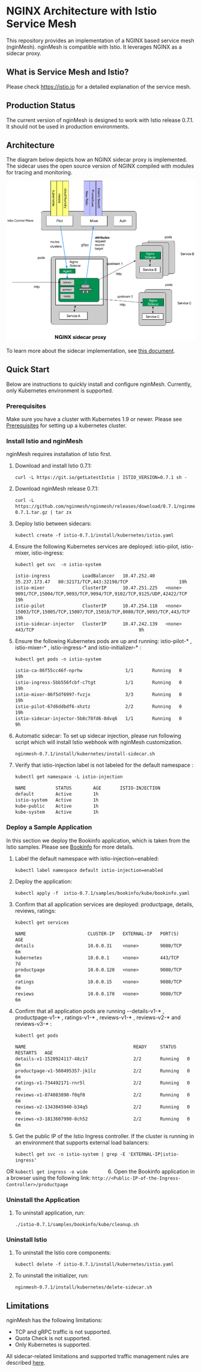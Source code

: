 # NGINX Architecture with Istio Service Mesh
This repository provides an implementation of a NGINX based service mesh (nginMesh).  nginMesh is compatible with Istio.  It leverages NGINX as a sidecar proxy. 

## What is Service Mesh and Istio?
Please check https://istio.io for a detailed explanation of the service mesh.  

## Production Status
The current version of nginMesh is designed to work with Istio release 0.7.1. It should not be used in production environments.  

## Architecture
The diagram below depicts how an NGINX sidecar proxy is implemented. The sidecar uses the open source version of NGINX compiled with modules for tracing and monitoring.

![Alt text](/images/nginx_sidecar.png?raw=true "NGINX Sidecar")

To learn more about the sidecar implementation, see [this document](istio/agent).

## Quick Start
Below are instructions to quickly install and configure nginMesh.  Currently, only Kubernetes environment is supported.

### Prerequisites
Make sure you have a cluster with Kubernetes 1.9 or newer. Please see [Prerequisites](https://archive.istio.io/v0.7/docs/setup/kubernetes/quick-start.html#prerequisites) for setting up a kubernetes cluster.

### Install Istio and nginMesh
nginMesh requires installation of Istio first.

1. Download and install Istio 0.7.1:
    ```
    curl -L https://git.io/getLatestIstio | ISTIO_VERSION=0.7.1 sh -
    ```
2. Download nginMesh release 0.7.1:
    ```
    curl -L https://github.com/nginmesh/nginmesh/releases/download/0.7.1/nginmesh-0.7.1.tar.gz | tar zx
    ```
3. Deploy Istio between sidecars:
    ```
    kubectl create -f istio-0.7.1/install/kubernetes/istio.yaml
    ```
4. Ensure the following Kubernetes services are deployed: istio-pilot, istio-mixer, istio-ingress:
    ```
    kubectl get svc  -n istio-system  
    ```
    ```
    istio-ingress            LoadBalancer   10.47.252.40    35.237.173.47   80:32171/TCP,443:32198/TCP                   19h
    istio-mixer              ClusterIP      10.47.251.225   <none>          9091/TCP,15004/TCP,9093/TCP,9094/TCP,9102/TCP,9125/UDP,42422/TCP    19h
    istio-pilot              ClusterIP      10.47.254.118   <none>          15003/TCP,15005/TCP,15007/TCP,15010/TCP,8080/TCP,9093/TCP,443/TCP   19h
    istio-sidecar-injector   ClusterIP      10.47.242.139   <none>          443/TCP                                       9h
    ```
5. Ensure the following Kubernetes pods are up and running: istio-pilot-* , istio-mixer-* , istio-ingress-*  and istio-initializer-* :
    ```
    kubectl get pods -n istio-system    
    ```
    ```
    istio-ca-86f55cc46f-nprhw                1/1       Running   0          19h
    istio-ingress-5bb556fcbf-c7tgt           1/1       Running   0          19h
    istio-mixer-86f5df6997-fvzjx             3/3       Running   0          19h
    istio-pilot-67d6ddbdf6-xhztz             2/2       Running   0          19h
    istio-sidecar-injector-5b8c78fd6-8dvq6   1/1       Running   0          9h
    ```
6. Automatic sidecar:
To set up sidecar injection, please run following script which will install Istio webhook with nginMesh customization.
    ```
    nginmesh-0.7.1/install/kubernetes/install-sidecar.sh
    ```
7. Verify that istio-injection label is not labeled for the default namespace :
    ```
    kubectl get namespace -L istio-injection
    ```
    ```
    NAME           STATUS        AGE       ISTIO-INJECTION
    default        Active        1h        
    istio-system   Active        1h        
    kube-public    Active        1h        
    kube-system    Active        1h
    ```

### Deploy a Sample Application

In this section we deploy the Bookinfo application, which is taken from the Istio samples. Please see [Bookinfo](https://istio.io/docs/guides/bookinfo.html)  for more details.

1. Label the default namespace with istio-injection=enabled:
    ```
    kubectl label namespace default istio-injection=enabled
    ```
2. Deploy the application:
    ```
    kubectl apply -f  istio-0.7.1/samples/bookinfo/kube/bookinfo.yaml
    ```
3. Confirm that all application services are deployed: productpage, details, reviews, ratings:
    ```
    kubectl get services
    ```
    ```
    NAME                       CLUSTER-IP   EXTERNAL-IP   PORT(S)              AGE
    details                    10.0.0.31    <none>        9080/TCP             6m
    kubernetes                 10.0.0.1     <none>        443/TCP              7d
    productpage                10.0.0.120   <none>        9080/TCP             6m
    ratings                    10.0.0.15    <none>        9080/TCP             6m
    reviews                    10.0.0.170   <none>        9080/TCP             6m
    ```
4. Confirm that all application pods are running --details-v1-* , productpage-v1-* , ratings-v1-* , reviews-v1-* , reviews-v2-* and reviews-v3-* :
    ```
    kubectl get pods
    ```
    ```
    NAME                                        READY     STATUS    RESTARTS   AGE
    details-v1-1520924117-48z17                 2/2       Running   0          6m
    productpage-v1-560495357-jk1lz              2/2       Running   0          6m
    ratings-v1-734492171-rnr5l                  2/2       Running   0          6m
    reviews-v1-874083890-f0qf0                  2/2       Running   0          6m
    reviews-v2-1343845940-b34q5                 2/2       Running   0          6m
    reviews-v3-1813607990-8ch52                 2/2       Running   0          6m
    ```
5. Get the public IP of the Istio Ingress controller. If the cluster is running in an environment that supports external load balancers:
    ```
    kubectl get svc -n istio-system | grep -E 'EXTERNAL-IP|istio-ingress'
    ```
OR
    ```
    kubectl get ingress -o wide       
    ```
6. Open the Bookinfo application in a browser using the following link:
    ```
    http://<Public-IP-of-the-Ingress-Controller>/productpage
    ```


### Uninstall the Application

1. To uninstall application, run:
    ```
    ./istio-0.7.1/samples/bookinfo/kube/cleanup.sh
    ```

### Uninstall Istio

1. To uninstall the Istio core components:
    ```
    kubectl delete -f istio-0.7.1/install/kubernetes/istio.yaml
    ```
2. To uninstall the initializer, run:
    ```
    nginmesh-0.7.1/install/kubernetes/delete-sidecar.sh
    ```

## Limitations
nginMesh has the following limitations:
* TCP and gRPC traffic is not supported.
* Quota Check is not supported.
* Only Kubernetes is supported.

All sidecar-related limitations and supported traffic management rules are described [here](istio/agent).
